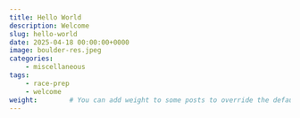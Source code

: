```yaml
---
title: Hello World
description: Welcome 
slug: hello-world
date: 2025-04-18 00:00:00+0000
image: boulder-res.jpeg
categories:
    - miscellaneous
tags:
    - race-prep
    - welcome
weight:        # You can add weight to some posts to override the default sorting (date descending)
---
```



